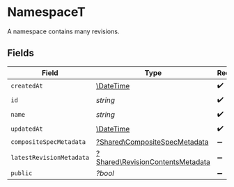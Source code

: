 # NamespaceT

A namespace contains many revisions.


## Fields

| Field                                                                               | Type                                                                                | Required                                                                            | Description                                                                         |
| ----------------------------------------------------------------------------------- | ----------------------------------------------------------------------------------- | ----------------------------------------------------------------------------------- | ----------------------------------------------------------------------------------- |
| `createdAt`                                                                         | [\DateTime](https://www.php.net/manual/en/class.datetime.php)                       | :heavy_check_mark:                                                                  | N/A                                                                                 |
| `id`                                                                                | *string*                                                                            | :heavy_check_mark:                                                                  | {organization_slug}/{workspace_slug}/{namespace_name}                               |
| `name`                                                                              | *string*                                                                            | :heavy_check_mark:                                                                  | A human-readable name for the namespace.                                            |
| `updatedAt`                                                                         | [\DateTime](https://www.php.net/manual/en/class.datetime.php)                       | :heavy_check_mark:                                                                  | N/A                                                                                 |
| `compositeSpecMetadata`                                                             | [?Shared\CompositeSpecMetadata](../../Models/Shared/CompositeSpecMetadata.md)       | :heavy_minus_sign:                                                                  | N/A                                                                                 |
| `latestRevisionMetadata`                                                            | [?Shared\RevisionContentsMetadata](../../Models/Shared/RevisionContentsMetadata.md) | :heavy_minus_sign:                                                                  | N/A                                                                                 |
| `public`                                                                            | *?bool*                                                                             | :heavy_minus_sign:                                                                  | Indicates whether the namespace is publicly accessible                              |